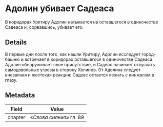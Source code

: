 # Адолин убивает Садеаса
В коридорах Уритиру Адолин натыкается на оставшегося в одиночестве Садеаса и, сорвавшись, убивает его.

## Details
В первые дни после того, как нашли Уритиру, Адолин исследует город-башню и встречает в коридорах оставшегося в одиночестве Садеаса. Адолин обнаруживает свое присутствие, и Садеас начинает отпускать самодовольные угрозы в сторону Холинов. От Адолина следует внезапная и жестокая реакция: Садеас остается лежать с кинжалом в глазу.

## Metadata
| Field | Value |
| ----- | ----- |
| chapter | *«Слова сияния»* гл. 89 |
